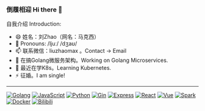 ### 倒履相迎 Hi there 👋

<!--
<img align="right" src="https://github-readme-stats.vercel.app/api?username=liuzhaomax&count_private=true&show_icons=true&theme=radicalhide_title=true&show_icons=true" />

<!--
**liuzhaomax/liuzhaomax** is a ✨ _special_ ✨ repository because its `README.md` (this file) appears on your GitHub profile.
- 💬 Ask me about ...
- 🤔 I’m looking for help with ...
- 👯 I’m looking to collaborate on ...
-->

自我介绍 Introduction:

- 😄 姓名：刘Zhao（网名：马克西）
- 💬 Pronouns: /ljuː/ /dʒaʊ/
- 📫 联系微信：liuzhaomax 。Contact → Email
- 🔭 在搞Golang微服务架构。Working on Golang Microservices.
- 🌱 最近在学K8s。Learning Kubernetes.
- ⚡ 征婚。I am single!

---

[![Golang](https://img.shields.io/badge/Golang-00a7d0?style=flat-square&logo=go&logoColor=white)](#)
[![JavaScript](https://img.shields.io/badge/-JavaScript-red?style=flat-square&logo=javascript&logoColor=white)](#)
[![Python](https://img.shields.io/badge/Python-c99e03?style=flat-square&logo=python&logoColor=white)](#)
[![Gin](https://img.shields.io/badge/Gin-0090d1?style=flat-square&logo=gin&logoColor=white)](#)
[![Express](https://img.shields.io/badge/Express-444444?style=flat-square&logo=express&logoColor=white)](#)
[![React](https://img.shields.io/badge/React-00b2e3?style=flat-square&logo=react&logoColor=white)](#)
[![Vue](https://img.shields.io/badge/Vue-3fb27f?style=flat-square&logo=Vue.js&logoColor=white)](#)
[![Spark](https://img.shields.io/badge/Spark-F55B14?style=flat-square&logo=spark&logoColor=white)](#)
[![Docker](https://img.shields.io/badge/Docker-2496ed?style=flat-square&logo=docker&logoColor=white)](#)
[![Bilibili](https://img.shields.io/badge/Bilibili-fb7299?style=flat-square&logo=Bilibili&logoColor=white)](#)

